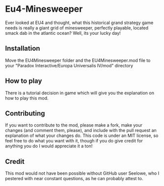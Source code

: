 # Eu4-Minesweeper
Ever looked at EU4 and thought, what this historical grand strategy game needs is really a giant grid of minesweeper, perfectly playable, located smack dab in the atlantic ocean? Well, its your lucky day!

## Installation
Move the EU4Minesweeper folder and the EU4Minesweeper.mod file to your "Paradox Interactive/Europa Universalis IV/mod" directory

## How to play
There is a tutorial decision in game which will give you the explanation on how to play this mod.

## Contributing
If you want to contribute to the mod, please make a fork, make your changes (and comment them, please), and include with the pull request an explanation of what your changes do. This code is under an MIT license, so feel free to do what you want with it, though if you do give credit for anything you do I would appreciate it a ton!

## Credit
This mod would not have been possible without GitHub user Seelowe, who I pestered with near constant questions, as he can probably attest to.
